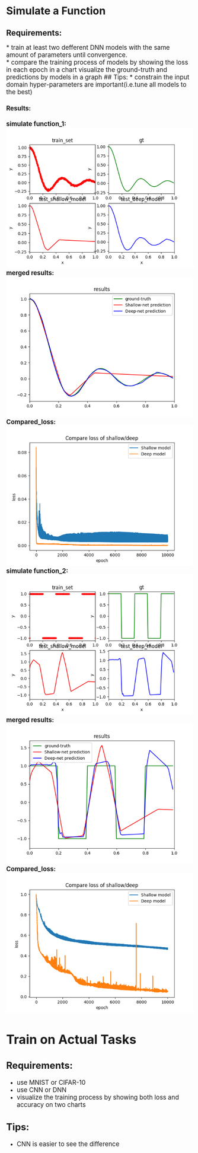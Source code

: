 # Simulate a Function 
## Requirements:
<big>
* train at least two defferent DNN models with the same amount of parameters until convergence.<br>
* compare the training process of models by showing the loss in each epoch in a chart
	visualize the ground-truth and predictions by models in a graph
## Tips:
* constrain the input domain
	hyper-parameters are important(i.e.tune all models to the best)<br>

#### Results:
**simulate function_1:**
![](https://github.com/ustcxt/ML2018spring/blob/master/HW1-1/results_noisy/result_1.png)
**merged results:**
![](https://github.com/ustcxt/ML2018spring/blob/master/HW1-1/results_noisy/result_2.png)
**Compared_loss:**
![](https://github.com/ustcxt/ML2018spring/blob/master/HW1-1/results_noisy/Compare_loss.png)
<br>
**simulate function_2:**
![](https://github.com/ustcxt/ML2018spring/blob/master/HW1-1/results_sgn/result_1.png)
**merged results:**
![](https://github.com/ustcxt/ML2018spring/blob/master/HW1-1/results_sgn/result_2.png)
**Compared_loss:**
![](https://github.com/ustcxt/ML2018spring/blob/master/HW1-1/results_sgn/Compare_loss.png)

# Train on Actual Tasks
## Requirements:
- use MNIST or CIFAR-10
- use CNN or DNN
- visualize the training process by showing both loss and accuracy on two charts
## Tips:
- CNN is easier to see the difference           
